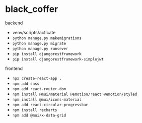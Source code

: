 # black_coffer

backend
-  venv/scripts/acticate
-  `python manage.py makemigrations`
-  `python manage.py migrate`
-  `python manage.py runsever`
-  `pip install djangorestframework`
-  `pip install djangorestframework-simplejwt`


frontend
-  `npx create-react-app .`
-  `npm add sass`
-  `npm add react-router-dom`
-  `npm install @mui/material @emotion/react @emotion/styled`
-  `npm install @mui/icons-material`
-  `npm add react-circular-progressbar`
-  `npm install recharts`
-  `npm add @mui/x-data-grid`
